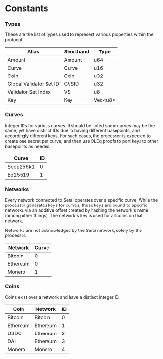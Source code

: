 # Constants

### Types

These are the list of types used to represent various properties within the
protocol.

| Alias                   | Shorthand | Type     |
|-------------------------|-----------|----------|
| Amount                  | Amount    | u64      |
| Curve                   | Curve     | u16      |
| Coin                    | Coin      | u32      |
| Global Validator Set ID | GVSID     | u32      |
| Validator Set Index     | VS        | u8       |
| Key                     | Key       | Vec\<u8> |

### Curves

Integer IDs for various curves. It should be noted some curves may be the same,
yet have distinct IDs due to having different basepoints, and accordingly
different keys. For such cases, the processor is expected to create one secret
per curve, and then use DLEq proofs to port keys to other basepoints as needed.

| Curve     | ID |
|-----------|----|
| Secp256k1 | 0  |
| Ed25519   | 1  |

### Networks

Every network connected to Serai operates over a specific curve. While the
processor generates keys for curves, these keys are bound to specific networks
via an additive offset created by hashing the network's name (among other
things). The network's key is used for all coins on that network.

Networks are not acknowledged by the Serai network, solely by the processor.

| Network  | Curve |
|----------|-------|
| Bitcoin  | 0     |
| Ethereum | 0     |
| Monero   | 1     |

### Coins

Coins exist over a network and have a distinct integer ID.

| Coin     | Network  | ID |
|----------|----------|----|
| Bitcoin  | Bitcoin  | 0  |
| Ethereum | Ethereum | 1  |
| USDC     | Ethereum | 2  |
| DAI      | Ethereum | 3  |
| Monero   | Monero   | 4  |
